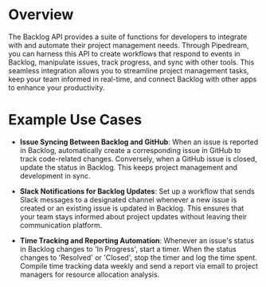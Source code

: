# Overview

The Backlog API provides a suite of functions for developers to integrate with and automate their project management needs. Through Pipedream, you can harness this API to create workflows that respond to events in Backlog, manipulate issues, track progress, and sync with other tools. This seamless integration allows you to streamline project management tasks, keep your team informed in real-time, and connect Backlog with other apps to enhance your productivity.

# Example Use Cases

- **Issue Syncing Between Backlog and GitHub**: When an issue is reported in Backlog, automatically create a corresponding issue in GitHub to track code-related changes. Conversely, when a GitHub issue is closed, update the status in Backlog. This keeps project management and development in sync.

- **Slack Notifications for Backlog Updates**: Set up a workflow that sends Slack messages to a designated channel whenever a new issue is created or an existing issue is updated in Backlog. This ensures that your team stays informed about project updates without leaving their communication platform.

- **Time Tracking and Reporting Automation**: Whenever an issue's status in Backlog changes to 'In Progress', start a timer. When the status changes to 'Resolved' or 'Closed', stop the timer and log the time spent. Compile time tracking data weekly and send a report via email to project managers for resource allocation analysis.
